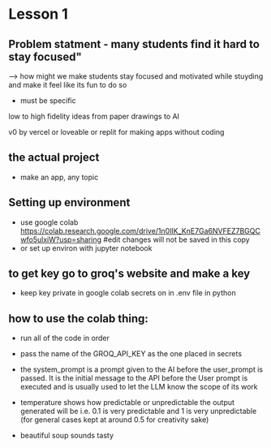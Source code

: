 # Lesson 1

## Problem statment - many students find it hard to stay focused"
--> how might we make students stay focused and motivated while stuyding and make it feel like its fun to do so
- must be specific

low to high fidelity ideas from paper drawings to AI

v0 by vercel or loveable or replit for making apps without coding

## the actual project
- make an app, any topic

## Setting up environment
- use google colab https://colab.research.google.com/drive/1n0lIK_KnE7Ga6NVFEZ7BGQCwfo5ulxiW?usp=sharing #edit changes will not be saved in this copy
- or set up environ with jupyter notebook

## to get key go to groq's website and make a key
- keep key private in google colab secrets on in .env file in python

## how to use the colab thing:
- run all of the code in order
- pass the name of the GROQ_API_KEY as the one placed in secrets
-   the system_prompt is a prompt given to the AI before the user_prompt is passed. It is the initial message to the API before the User prompt is executed and is usually used to let the LLM know the scope of its work
- temperature shows how predictable or unpredictable the output generated will be i.e. 0.1 is very predictable and 1 is very unpredictable (for general cases kept at around 0.5 for creativity sake)

- beautiful soup sounds tasty
